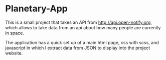 # Planetary-App

This is a small project that takes an API from http://api.open-notify.org, which allows to take data from an api about how many people are currently in space. 

The application has a quick set up of a main html page, css with scss, and javascript in which I extract data from JSON to display into the project website.